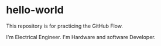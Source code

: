 # hello-world
This repository is for practicing the GitHub Flow.

I'm Electrical Engineer.
I'm Hardware and software Developer.
